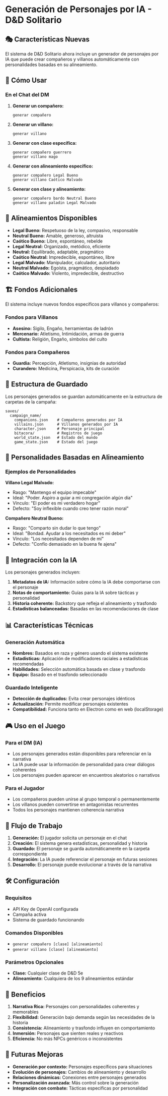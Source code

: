 # Generación de Personajes por IA - D&D Solitario

## 🎭 Características Nuevas

El sistema de D&D Solitario ahora incluye un generador de personajes por IA que puede crear compañeros y villanos automáticamente con personalidades basadas en su alineamiento.

## 🚀 Cómo Usar

### En el Chat del DM

1. **Generar un compañero:**
   ```
   generar compañero
   ```

2. **Generar un villano:**
   ```
   generar villano
   ```

3. **Generar con clase específica:**
   ```
   generar compañero guerrero
   generar villano mago
   ```

4. **Generar con alineamiento específico:**
   ```
   generar compañero Legal Bueno
   generar villano Caótico Malvado
   ```

5. **Generar con clase y alineamiento:**
   ```
   generar compañero bardo Neutral Bueno
   generar villano paladin Legal Malvado
   ```

## 🎯 Alineamientos Disponibles

- **Legal Bueno:** Respetuoso de la ley, compasivo, responsable
- **Neutral Bueno:** Amable, generoso, altruista
- **Caótico Bueno:** Libre, espontáneo, rebelde
- **Legal Neutral:** Organizado, metódico, eficiente
- **Neutral:** Equilibrado, adaptable, pragmático
- **Caótico Neutral:** Impredecible, espontáneo, libre
- **Legal Malvado:** Manipulador, calculador, autoritario
- **Neutral Malvado:** Egoísta, pragmático, despiadado
- **Caótico Malvado:** Violento, impredecible, destructivo

## 🏗️ Fondos Adicionales

El sistema incluye nuevos fondos específicos para villanos y compañeros:

### Fondos para Villanos
- **Asesino:** Sigilo, Engaño, herramientas de ladrón
- **Mercenario:** Atletismo, Intimidación, armas de guerra
- **Cultista:** Religión, Engaño, símbolos del culto

### Fondos para Compañeros
- **Guardia:** Percepción, Atletismo, insignias de autoridad
- **Curandero:** Medicina, Perspicacia, kits de curación

## 📁 Estructura de Guardado

Los personajes generados se guardan automáticamente en la estructura de carpetas de la campaña:

```
saves/
  campaign_name/
    companions.json    # Compañeros generados por IA
    villains.json      # Villanos generados por IA
    character.json     # Personaje principal
    bitacora/          # Registros de juego
    world_state.json   # Estado del mundo
    game_state.json    # Estado del juego
```

## 🧠 Personalidades Basadas en Alineamiento

### Ejemplos de Personalidades

**Villano Legal Malvado:**
- Rasgo: "Mantengo el equipo impecable"
- Ideal: "Poder. Aspiro a guiar a mi congregación algún día"
- Vínculo: "El poder es mi verdadero hogar"
- Defecto: "Soy inflexible cuando creo tener razón moral"

**Compañero Neutral Bueno:**
- Rasgo: "Comparto sin dudar lo que tengo"
- Ideal: "Bondad. Ayudar a los necesitados es mi deber"
- Vínculo: "Los necesitados dependen de mí"
- Defecto: "Confío demasiado en la buena fe ajena"

## 🔧 Integración con la IA

Los personajes generados incluyen:

1. **Metadatos de IA:** Información sobre cómo la IA debe comportarse con el personaje
2. **Notas de comportamiento:** Guías para la IA sobre tácticas y personalidad
3. **Historia coherente:** Backstory que refleja el alineamiento y trasfondo
4. **Estadísticas balanceadas:** Basadas en las recomendaciones de clase

## 📊 Características Técnicas

### Generación Automática
- **Nombres:** Basados en raza y género usando el sistema existente
- **Estadísticas:** Aplicación de modificadores raciales a estadísticas recomendadas
- **Habilidades:** Selección automática basada en clase y trasfondo
- **Equipo:** Basado en el trasfondo seleccionado

### Guardado Inteligente
- **Detección de duplicados:** Evita crear personajes idénticos
- **Actualización:** Permite modificar personajes existentes
- **Compatibilidad:** Funciona tanto en Electron como en web (localStorage)

## 🎮 Uso en el Juego

### Para el DM (IA)
- Los personajes generados están disponibles para referenciar en la narrativa
- La IA puede usar la información de personalidad para crear diálogos coherentes
- Los personajes pueden aparecer en encuentros aleatorios o narrativos

### Para el Jugador
- Los compañeros pueden unirse al grupo temporal o permanentemente
- Los villanos pueden convertirse en antagonistas recurrentes
- Todos los personajes mantienen coherencia narrativa

## 🔄 Flujo de Trabajo

1. **Generación:** El jugador solicita un personaje en el chat
2. **Creación:** El sistema genera estadísticas, personalidad y historia
3. **Guardado:** El personaje se guarda automáticamente en la carpeta correspondiente
4. **Integración:** La IA puede referenciar el personaje en futuras sesiones
5. **Desarrollo:** El personaje puede evolucionar a través de la narrativa

## 🛠️ Configuración

### Requisitos
- API Key de OpenAI configurada
- Campaña activa
- Sistema de guardado funcionando

### Comandos Disponibles
- `generar compañero [clase] [alineamiento]`
- `generar villano [clase] [alineamiento]`

### Parámetros Opcionales
- **Clase:** Cualquier clase de D&D 5e
- **Alineamiento:** Cualquiera de los 9 alineamientos estándar

## 🎯 Beneficios

1. **Narrativa Rica:** Personajes con personalidades coherentes y memorables
2. **Flexibilidad:** Generación bajo demanda según las necesidades de la historia
3. **Consistencia:** Alineamiento y trasfondo influyen en comportamiento
4. **Inmersión:** Personajes que sienten reales y reactivos
5. **Eficiencia:** No más NPCs genéricos o inconsistentes

## 🔮 Futuras Mejoras

- **Generación por contexto:** Personajes específicos para situaciones
- **Evolución de personajes:** Cambios de alineamiento y desarrollo
- **Relaciones dinámicas:** Conexiones entre personajes generados
- **Personalización avanzada:** Más control sobre la generación
- **Integración con combate:** Tácticas específicas por personalidad
